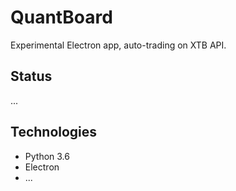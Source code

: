 # QuantBoard

Experimental Electron app, auto-trading on XTB API.

## Status

...

## Technologies

* Python 3.6
* Electron
* ...